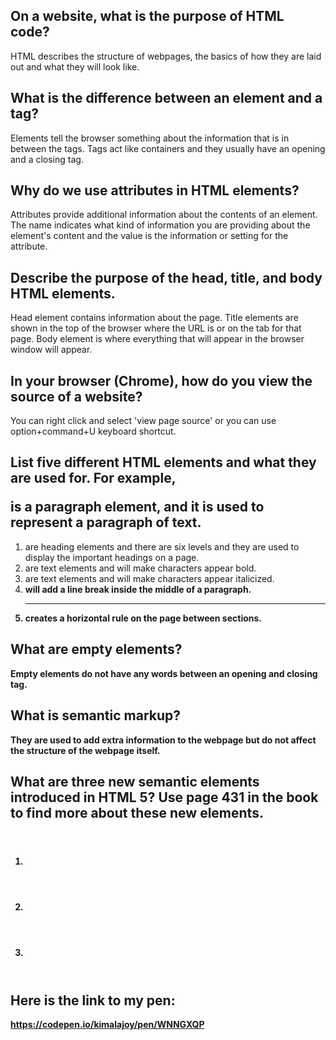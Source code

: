 ## On a website, what is the purpose of HTML code?
  HTML describes the structure of webpages, the basics of how they are laid out and what they will look like.

## What is the difference between an element and a tag?
  Elements tell the browser something about the information that is in between the tags.
  Tags act like containers and they usually have an opening and a closing tag.

## Why do we use attributes in HTML elements?
  Attributes provide additional information about the contents of an element. The name indicates what kind of information you are providing about the element's content and the value is the information or setting for the attribute.

## Describe the purpose of the head, title, and body HTML elements.
  Head element contains information about the page. Title elements are shown in the top of the browser where the URL is or on the tab for that page.
  Body element is where everything that will appear in the browser window will appear.

## In your browser (Chrome), how do you view the source of a website?
  You can right click and select 'view page source' or you can use option+command+U keyboard shortcut.

## List five different HTML elements and what they are used for. For example, <p></p> is a paragraph element, and it is used to represent a paragraph of text.
  1) <h></h> are heading elements and there are six levels and they are used to display the important headings on a page.
  2) <b></b> are text elements and will make characters appear bold.
  3) <i></i> are text elements and will make characters appear italicized.
  4) <b /> will add a line break inside the middle of a paragraph.
  5) <hr /> creates a horizontal rule on the page between sections.


## What are empty elements?
  Empty elements do not have any words between an opening and closing tag.

## What is semantic markup?
  They are used to add extra information to the webpage but do not affect the structure of the webpage itself.

## What are three new semantic elements introduced in HTML 5? Use page 431 in the book to find more about these new elements.
  1) <header>
  2) <nav>
  3) <article>

## Here is the link to my pen:
  https://codepen.io/kimalajoy/pen/WNNGXQP
